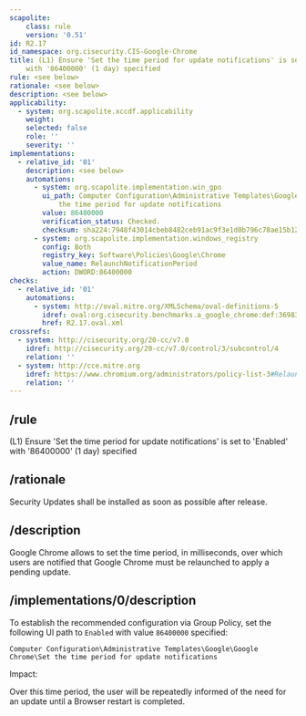 ```yaml
---
scapolite:
    class: rule
    version: '0.51'
id: R2.17
id_namespace: org.cisecurity.CIS-Google-Chrome
title: (L1) Ensure 'Set the time period for update notifications' is set to 'Enabled'
    with '86400000' (1 day) specified
rule: <see below>
rationale: <see below>
description: <see below>
applicability:
  - system: org.scapolite.xccdf.applicability
    weight:
    selected: false
    role: ''
    severity: ''
implementations:
  - relative_id: '01'
    description: <see below>
    automations:
      - system: org.scapolite.implementation.win_gpo
        ui_path: Computer Configuration\Administrative Templates\Google\Google Chrome\Set
            the time period for update notifications
        value: 86400000
        verification_status: Checked.
        checksum: sha224:7948f43014cbeb8482ceb91ac9f3e1d0b796c78ae15b12c635ca1b4d
      - system: org.scapolite.implementation.windows_registry
        config: Both
        registry_key: Software\Policies\Google\Chrome
        value_name: RelaunchNotificationPeriod
        action: DWORD:86400000
checks:
  - relative_id: '01'
    automations:
      - system: http://oval.mitre.org/XMLSchema/oval-definitions-5
        idref: oval:org.cisecurity.benchmarks.a_google_chrome:def:36983200
        href: R2.17.oval.xml
crossrefs:
  - system: http://cisecurity.org/20-cc/v7.0
    idref: http://cisecurity.org/20-cc/v7.0/control/3/subcontrol/4
    relation: ''
  - system: http://cce.mitre.org
    idref: https://www.chromium.org/administrators/policy-list-3#RelaunchNotificationPeriod
    relation: ''
---
```



## /rule

(L1) Ensure 'Set the time period for update notifications' is set to
'Enabled' with '86400000' (1 day) specified

## /rationale

Security Updates shall be installed as soon as possible after release.

## /description

Google Chrome allows to set the time period, in milliseconds, over which
users are notified that Google Chrome must be relaunched to apply a
pending update.

## /implementations/0/description

To establish the recommended configuration via Group Policy, set the
following UI path to `Enabled` with value `86400000` specified:

`Computer Configuration\Administrative Templates\Google\Google Chrome\Set the time period for update notifications`

Impact:

Over this time period, the user will be repeatedly informed of the need
for an update until a Browser restart is completed.
